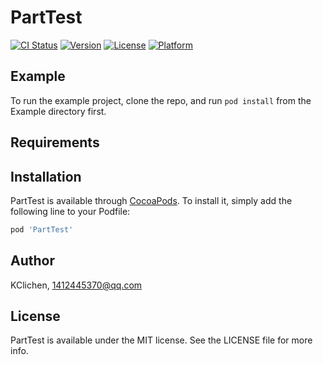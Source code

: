 # PartTest

[![CI Status](https://img.shields.io/travis/KClichen/PartTest.svg?style=flat)](https://travis-ci.org/KClichen/PartTest)
[![Version](https://img.shields.io/cocoapods/v/PartTest.svg?style=flat)](https://cocoapods.org/pods/PartTest)
[![License](https://img.shields.io/cocoapods/l/PartTest.svg?style=flat)](https://cocoapods.org/pods/PartTest)
[![Platform](https://img.shields.io/cocoapods/p/PartTest.svg?style=flat)](https://cocoapods.org/pods/PartTest)

## Example

To run the example project, clone the repo, and run `pod install` from the Example directory first.

## Requirements

## Installation

PartTest is available through [CocoaPods](https://cocoapods.org). To install
it, simply add the following line to your Podfile:

```ruby
pod 'PartTest'
```

## Author

KClichen, 1412445370@qq.com

## License

PartTest is available under the MIT license. See the LICENSE file for more info.
